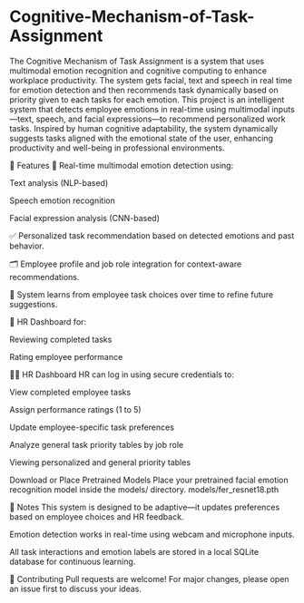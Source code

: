 # Cognitive-Mechanism-of-Task-Assignment
The Cognitive Mechanism of Task Assignment is a system that uses multimodal emotion recognition and cognitive computing to enhance workplace productivity. The system gets facial, text and speech in real time for emotion detection and then recommends task dynamically based on priority given to each tasks for each emotion.
This project is an intelligent system that detects employee emotions in real-time using multimodal inputs—text, speech, and facial expressions—to recommend personalized work tasks. Inspired by human cognitive adaptability, the system dynamically suggests tasks aligned with the emotional state of the user, enhancing productivity and well-being in professional environments.

🚀 Features
🎯 Real-time multimodal emotion detection using:

Text analysis (NLP-based)

Speech emotion recognition

Facial expression analysis (CNN-based)

✅ Personalized task recommendation based on detected emotions and past behavior.

🗂️ Employee profile and job role integration for context-aware recommendations.

🧠 System learns from employee task choices over time to refine future suggestions.

👥 HR Dashboard for:

Reviewing completed tasks

Rating employee performance

👨‍💼 HR Dashboard
HR can log in using secure credentials to:

View completed employee tasks

Assign performance ratings (1 to 5)

Update employee-specific task preferences

Analyze general task priority tables by job role



Viewing personalized and general priority tables

Download or Place Pretrained Models
Place your pretrained facial emotion recognition model inside the models/ directory.
models/fer_resnet18.pth


📌 Notes
This system is designed to be adaptive—it updates preferences based on employee choices and HR feedback.

Emotion detection works in real-time using webcam and microphone inputs.

All task interactions and emotion labels are stored in a local SQLite database for continuous learning.


🤝 Contributing
Pull requests are welcome! For major changes, please open an issue first to discuss your ideas.

